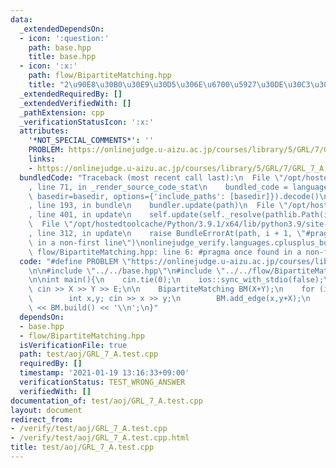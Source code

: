 ```yaml
---
data:
  _extendedDependsOn:
  - icon: ':question:'
    path: base.hpp
    title: base.hpp
  - icon: ':x:'
    path: flow/BipartiteMatching.hpp
    title: "2\u90E8\u30B0\u30E9\u30D5\u306E\u6700\u5927\u30DE\u30C3\u30C1\u30F3\u30B0"
  _extendedRequiredBy: []
  _extendedVerifiedWith: []
  _pathExtension: cpp
  _verificationStatusIcon: ':x:'
  attributes:
    '*NOT_SPECIAL_COMMENTS*': ''
    PROBLEM: https://onlinejudge.u-aizu.ac.jp/courses/library/5/GRL/7/GRL_7_A
    links:
    - https://onlinejudge.u-aizu.ac.jp/courses/library/5/GRL/7/GRL_7_A
  bundledCode: "Traceback (most recent call last):\n  File \"/opt/hostedtoolcache/Python/3.9.1/x64/lib/python3.9/site-packages/onlinejudge_verify/documentation/build.py\"\
    , line 71, in _render_source_code_stat\n    bundled_code = language.bundle(stat.path,\
    \ basedir=basedir, options={'include_paths': [basedir]}).decode()\n  File \"/opt/hostedtoolcache/Python/3.9.1/x64/lib/python3.9/site-packages/onlinejudge_verify/languages/cplusplus.py\"\
    , line 193, in bundle\n    bundler.update(path)\n  File \"/opt/hostedtoolcache/Python/3.9.1/x64/lib/python3.9/site-packages/onlinejudge_verify/languages/cplusplus_bundle.py\"\
    , line 401, in update\n    self.update(self._resolve(pathlib.Path(included), included_from=path))\n\
    \  File \"/opt/hostedtoolcache/Python/3.9.1/x64/lib/python3.9/site-packages/onlinejudge_verify/languages/cplusplus_bundle.py\"\
    , line 312, in update\n    raise BundleErrorAt(path, i + 1, \"#pragma once found\
    \ in a non-first line\")\nonlinejudge_verify.languages.cplusplus_bundle.BundleErrorAt:\
    \ flow/BipartiteMatching.hpp: line 6: #pragma once found in a non-first line\n"
  code: "#define PROBLEM \"https://onlinejudge.u-aizu.ac.jp/courses/library/5/GRL/7/GRL_7_A\"\
    \n\n#include \"../../base.hpp\"\n#include \"../../flow/BipartiteMatching.hpp\"\
    \n\nint main(){\n    cin.tie(0);\n    ios::sync_with_stdio(false);\n    int X,Y,E;\
    \ cin >> X >> Y >> E;\n\n    BipartiteMatching BM(X+Y);\n    for (int i=0;i<E;++i){\n\
    \        int x,y; cin >> x >> y;\n        BM.add_edge(x,y+X);\n    }\n\n    cout\
    \ << BM.build() << '\\n';\n}"
  dependsOn:
  - base.hpp
  - flow/BipartiteMatching.hpp
  isVerificationFile: true
  path: test/aoj/GRL_7_A.test.cpp
  requiredBy: []
  timestamp: '2021-01-19 13:16:33+09:00'
  verificationStatus: TEST_WRONG_ANSWER
  verifiedWith: []
documentation_of: test/aoj/GRL_7_A.test.cpp
layout: document
redirect_from:
- /verify/test/aoj/GRL_7_A.test.cpp
- /verify/test/aoj/GRL_7_A.test.cpp.html
title: test/aoj/GRL_7_A.test.cpp
---
```

